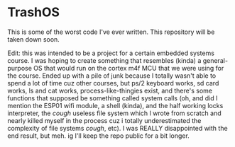 # TrashOS

This is some of the worst code I've ever written. This repository will be taken down soon.


Edit: this was intended to be a project for a certain embedded systems course. I was hoping to create something that resembles (kinda) a general-purpose OS that would run on the cortex m4f MCU that we were using for the course. Ended up with a pile of junk because I totally wasn't able to spend a lot of time cuz other courses, but ps/2 keyboard works, sd card works, ls and cat works, process-like-thingies exist, and there's some functions that supposed be something called system calls (oh, and did I mention the ESP01 wifi module, a shell (kinda), and the half working locks interpreter, the *cough* useless file system which I wrote from scratch and nearly killed myself in the process cuz i totally underestimated the complexity of file systems *cough*, etc). I was REALLY disappointed with the end result, but meh. ig I'll keep the repo public for a bit longer.
